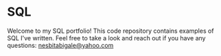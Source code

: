 # SQL
Welcome to my SQL portfolio! This code repository contains examples of SQL I've written. Feel free to take a look and reach out if you have any questions:
nesbitabigale@yahoo.com
